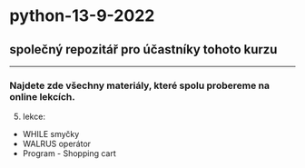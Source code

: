 # python-13-9-2022
## společný repozitář pro účastníky tohoto kurzu

---

### Najdete zde všechny materiály, které spolu probereme na online lekcích.

5. lekce:
* WHILE smyčky
* WALRUS operátor
* Program - Shopping cart

